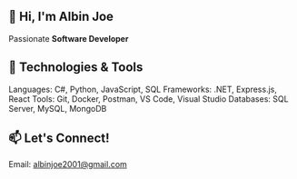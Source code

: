 ## 👋 Hi, I'm Albin Joe 

Passionate **Software Developer** 
## 🔧 Technologies & Tools 

Languages: C#, Python, JavaScript, SQL 
Frameworks: .NET, Express.js, React 
Tools: Git, Docker, Postman, VS Code, Visual Studio 
Databases: SQL Server, MySQL, MongoDB 

## 📫 Let's Connect! 
Email: albinjoe2001@gmail.com
